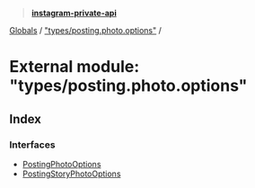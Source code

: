> **[instagram-private-api](../README.md)**

[Globals](../globals.md) / ["types/posting.photo.options"](_types_posting_photo_options_.md) /

# External module: "types/posting.photo.options"

## Index

### Interfaces

* [PostingPhotoOptions](../interfaces/_types_posting_photo_options_.postingphotooptions.md)
* [PostingStoryPhotoOptions](../interfaces/_types_posting_photo_options_.postingstoryphotooptions.md)